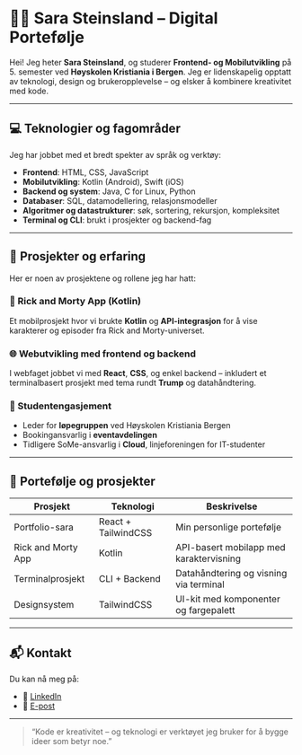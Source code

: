 # 👩‍💻 Sara Steinsland – Digital Portefølje

Hei! Jeg heter **Sara Steinsland**, og studerer **Frontend- og Mobilutvikling** på 5. semester ved **Høyskolen Kristiania i Bergen**. Jeg er lidenskapelig opptatt av teknologi, design og brukeropplevelse – og elsker å kombinere kreativitet med kode.

---

## 💻 Teknologier og fagområder

Jeg har jobbet med et bredt spekter av språk og verktøy:

- **Frontend**: HTML, CSS, JavaScript
- **Mobilutvikling**: Kotlin (Android), Swift (iOS)
- **Backend og system**: Java, C for Linux, Python
- **Databaser**: SQL, datamodellering, relasjonsmodeller
- **Algoritmer og datastrukturer**: søk, sortering, rekursjon, kompleksitet
- **Terminal og CLI**: brukt i prosjekter og backend-fag

---

## 🧠 Prosjekter og erfaring

Her er noen av prosjektene og rollene jeg har hatt:

### 📱 Rick and Morty App (Kotlin)
Et mobilprosjekt hvor vi brukte **Kotlin** og **API-integrasjon** for å vise karakterer og episoder fra Rick and Morty-universet.

### 🌐 Webutvikling med frontend og backend
I webfaget jobbet vi med **React**, **CSS**, og enkel backend – inkludert et terminalbasert prosjekt med tema rundt **Trump** og datahåndtering.

### 🎽 Studentengasjement
- Leder for **løpegruppen** ved Høyskolen Kristiania Bergen
- Bookingansvarlig i **eventavdelingen**
- Tidligere SoMe-ansvarlig i **Cloud**, linjeforeningen for IT-studenter

---

## 📁 Portefølje og prosjekter

| Prosjekt | Teknologi | Beskrivelse |
|---------|-----------|-------------|
| Portfolio-sara | React + TailwindCSS | Min personlige portefølje |
| Rick and Morty App | Kotlin | API-basert mobilapp med karaktervisning |
| Terminalprosjekt | CLI + Backend | Datahåndtering og visning via terminal |
| Designsystem | TailwindCSS | UI-kit med komponenter og fargepalett |

---

## 📬 Kontakt

Du kan nå meg på:

- 💼 [LinkedIn](https://linkedin.com/in/sarasteinsland)
- 📧 [E-post](mailto:sarasteinsland03@yahoo.no)

---

> “Kode er kreativitet – og teknologi er verktøyet jeg bruker for å bygge ideer som betyr noe.”

